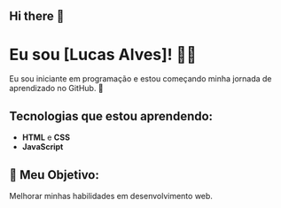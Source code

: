 ## Hi there 👋
# Eu sou [Lucas Alves]! 👨‍💻

Eu sou iniciante em programação e estou começando minha jornada de aprendizado no GitHub. 🚀

## Tecnologias que estou aprendendo:
- **HTML** e **CSS**
- **JavaScript**

## 🚀 Meu Objetivo:
Melhorar minhas habilidades em desenvolvimento web.

<!--
**lucasalves9/lucasalves9** is a ✨ _special_ ✨ repository because its `README.md` (this file) appears on your GitHub profile.

Here are some ideas to get you started:

- 🔭 I’m currently working on ...
- 🌱 I’m currently learning ...
- 👯 I’m looking to collaborate on ...
- 🤔 I’m looking for help with ...
- 💬 Ask me about ...
- 📫 How to reach me: ...
- 😄 Pronouns: ...
- ⚡ Fun fact: ...
-->
